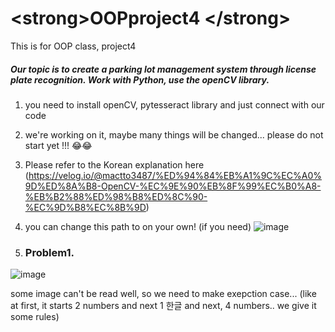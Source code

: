 <h1>  &lt;strong&gt;OOPproject4 &lt;/strong&gt;</h1>
This is for OOP class, project4

<h5> Our topic is to create a parking lot management system through license plate recognition. Work with Python, use the openCV library. </h5>

1. you need to install openCV, pytesseract library and just connect with our code

2. we're working on it, maybe many things will be changed... please do not start yet !!! 😂😂

3. Please refer to the Korean explanation here
(https://velog.io/@mactto3487/%ED%94%84%EB%A1%9C%EC%A0%9D%ED%8A%B8-OpenCV-%EC%9E%90%EB%8F%99%EC%B0%A8-%EB%B2%88%ED%98%B8%ED%8C%90-%EC%9D%B8%EC%8B%9D) 

4. you can change this path to on your own! (if you need)
![image](https://user-images.githubusercontent.com/102032766/204998731-b5ab185a-a316-49bf-8cbf-1ecd8fade004.png)

5. <h3> Problem1.</h3>
![image](https://user-images.githubusercontent.com/102032766/205343818-432b2639-eda7-44a1-b452-975ce3d7fcb2.png)

some image can't be read well, so we need to make exepction case... (like at first, it starts 2 numbers and next 1 한글 and next, 4 numbers.. we give it some rules)
